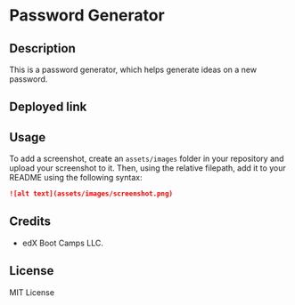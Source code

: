 # Password Generator

## Description
This is a password generator, which helps generate ideas on a new password. 

## Deployed link

## Usage


To add a screenshot, create an `assets/images` folder in your repository and upload your screenshot to it. Then, using the relative filepath, add it to your README using the following syntax:

```md
![alt text](assets/images/screenshot.png)
```

## Credits

* edX Boot Camps LLC.

## License

MIT License